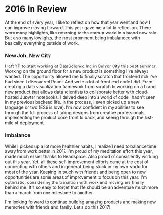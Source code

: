 # 2016 In Review

At the end of every year, I like to reflect on how that year went and how I can improve moving forward. This year gave me a lot to reflect on. 
There were many highlights, like returning to the startup world in a brand new role. 
But also many lowlights, the most prominent being imbalanced with basically everything outside of work.

### New Job, New City

I left YP to start working at DataScience Inc in Culver City this past summer. 
Working on the ground floor for a new product is something I've always wanted. 
The opportunity allowed me to finally scratch that frontend itch I've had since I discovered React. 
And write a lot of front end code I did. From creating a data visualization framework from scratch to working on a 
brand new product that allows data scientists to collaborate better with 
cloud-hosted Jupyter notebooks, I delved deep into a world of code I hadn't 
seen in my previous backend life. In the process, I even picked up a new language 
or two (ES6 is love). I'm now confident in my abilities to see through the full process 
of taking designs from creative professionals, implementing the product code front to back, 
and seeing through the last-mile of deployment.

### Imbalance

While I picked up a lot more healthier habits, I realize I need to balance time away from work better in 2017. I'm proud of my meditation effort this year, 
made much easier thanks to Headspace. Also proud of consistently working out this 
year. Yet, all these self-improvement efforts came at the cost of connecting with others and in general, being stuck in my own world for most of the year. Keeping in touch with friends and being open to new opportunities are some areas of improvement to focus on this year. I'm optimistic, considering the transition with work and moving are finally behind me. It's so easy to forget that life should be an adventure much more than a march from one milestone to another.

I'm looking forward to continue building amazing products and making new memories with friends and family. Let's do this 2017!